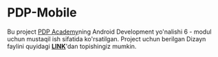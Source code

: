 # PDP-Mobile
Bu project <a href="https://pdp.uz/" target="_blank">PDP Academy</a>ning Android Development yo'nalishi 6 - modul uchun mustaqil ish sifatida ko'rsatilgan.
Project uchun berilgan Dizayn faylini quyidagi <a href="https://www.figma.com/file/x756AkwkoOAhMvOMKCSgI0/PDP.uz-(6.3.2)" target="_blank"><b>LINK</b></a>'dan topishingiz mumkin.
